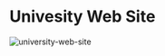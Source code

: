 # Univesity Web Site

![university-web-site](https://user-images.githubusercontent.com/81439254/214252271-0ead91e9-fd30-4589-8336-e545f47d3a7f.jpg)
